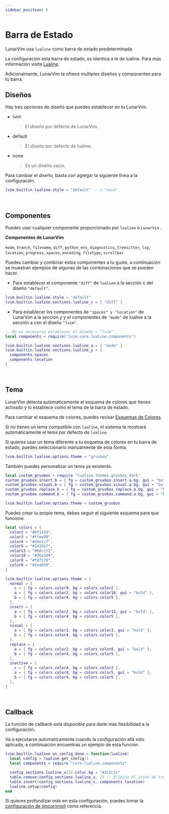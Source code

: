 ```yaml
---
sidebar_position: 6
---
```


# Barra de Estado

LunarVim usa `lualine` como barra de estado predeterminada.

La configuración esta barra de estado, es identica a le de lualine. Para mas información visita [Lualine](https://github.com/nvim-lualine/lualine.nvim/blob/master/README.md).

Adicionalmente, LunarVim te ofrece multiples diseños y componentes para tu barra.

## Diseños

Hay tres opciones de diseño que puedes establecer en tu LunarVim.

- lvim
  > El diseño por defecto de LunarVim.
- default
  > El diseño por defecto de lualine.
- none
  > Es un diseño vacio.

Para cambiar el diseño, basta con agregar la siguiente linea a la configuración.

```lua
lvim.builtin.lualine.style = "default" -- o "none"
```

<br />

## Componentes

Puedes usar cualquier componente proporcionado por `lualine` o `LunarVim` .

**Componentes de LunarVim**

`mode`, `branch`, `filename`, `diff`, `python_env`, `diagnostics`, `treesitter`, `lsp`, `location`, `progress`, `spaces`, `encoding`, `filetype`, `scrollbar`

Puedes cambiar y combinar estos componentes a tu gusto, a continuación se muestran ejemplos de algunas de las combinaciones que se pueden hacer.

- Para establecer el componente `"diff"` de `lualine` a la sección c del diseño `"default"`.

```lua
lvim.builtin.lualine.style = "default"
lvim.builtin.lualine.sections.lualine_c = { "diff" }
```

- Para establecer los componentes de `"spaces" y "location"` de LunarVim a la sección y y el componentes de `"mode"` de lualine a la sección a con el diseño `"lvim"`.

```lua
-- No es necesario establecer el diseño = "lvim"
local components = require("lvim.core.lualine.components")

lvim.builtin.lualine.sections.lualine_a = { "mode" }
lvim.builtin.lualine.sections.lualine_y = {
  components.spaces,
  components.location
}
```

<br />

## Tema

LunarVim detecta automaticamente el esquema de colores que tienes activado y lo establece como el tema de la barra de estado.

Para cambiar el esquema de colores, puedes revisar [Esquemas de Colores](./colorschemes.md).

Si no tienes un tema compatible con `lualine`, el sistema te mostrará automaticamente el tema por defecto de `lualine`.

Si quieres usar un tema diferente a tu esquema de colores en tu barra de estado, puedes seleccionarlo manualmente de esta forma.

```lua
lvim.builtin.lualine.options.theme = "gruvbox"
```

También puedes personalizar un tema ya existente.

```lua
local custom_gruvbox = require "lualine.themes.gruvbox_dark"
custom_gruvbox.insert.b = { fg = custom_gruvbox.insert.a.bg, gui = "bold" }
custom_gruvbox.visual.b = { fg = custom_gruvbox.visual.a.bg, gui = "bold" }
custom_gruvbox.replace.b = { fg = custom_gruvbox.replace.a.bg, gui = "bold" }
custom_gruvbox.command.b = { fg = custom_gruvbox.command.a.bg, gui = "bold" }

lvim.builtin.lualine.options.theme = custom_gruvbox
```

Puedes crear tu propio tema, debes seguir el siguiente esquema para que funcione.

```lua
local colors = {
  color2 = "#0f1419",
  color3 = "#ffee99",
  color4 = "#e6e1cf",
  color5 = "#14191f",
  color13 = "#b8cc52",
  color10 = "#36a3d9",
  color8 = "#f07178",
  color9 = "#3e4b59",
}

lvim.builtin.lualine.options.theme = {
  normal = {
    c = { fg = colors.color9, bg = colors.color2 },
    a = { fg = colors.color2, bg = colors.color10, gui = "bold" },
    b = { fg = colors.color4, bg = colors.color5 },
  },
  insert = {
    a = { fg = colors.color2, bg = colors.color13, gui = "bold" },
    b = { fg = colors.color4, bg = colors.color5 },
  },
  visual = {
    a = { fg = colors.color2, bg = colors.color3, gui = "bold" },
    b = { fg = colors.color4, bg = colors.color5 },
  },
  replace = {
    a = { fg = colors.color2, bg = colors.color8, gui = "bold" },
    b = { fg = colors.color4, bg = colors.color5 },
  },
  inactive = {
    c = { fg = colors.color4, bg = colors.color2 },
    a = { fg = colors.color4, bg = colors.color5, gui = "bold" },
    b = { fg = colors.color4, bg = colors.color5 },
  },
}
```

<br />

## Callback

La función de callback está disponible para darle mas flexibilidad a la configuración.

Va a ejecutarse automaticamente cuando la configuración allá sido aplicada, a continuación encuentras un ejemplo de esta función.

```lua
lvim.builtin.lualine.on_config_done = function(lualine)
  local config = lualine.get_config()
  local components = require "core.lualine.components"

  config.sections.lualine_x[3].color.bg = "#2c2c2c"
  table.remove(config.sections.lualine_x, 2) -- Elimina el icono de treesitter
  table.insert(config.sections.lualine_x, components.location)
  lualine.setup(config)
end
```

Si quieres profundizar más en esta configuración, puedes tomar la [configuración de jimcornmell](https://github.com/jimcornmell/lvim/blob/main/lua/user/lualine.lua) como referencia.
